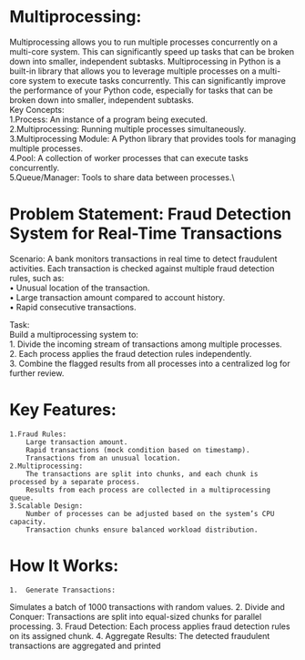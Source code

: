 # Multiprocessing:

Multiprocessing allows you to run multiple processes concurrently on a multi-core system. This can significantly speed up tasks that can be broken down into smaller, independent subtasks.
Multiprocessing in Python is a built-in library that allows you to leverage multiple processes on a multi-core system to execute tasks concurrently. This can significantly improve the performance of your Python code, especially for tasks that can be broken down into smaller, independent subtasks.\
Key Concepts: \
1.Process: An instance of a program being executed. \
2.Multiprocessing: Running multiple processes simultaneously. \
3.Multiprocessing Module: A Python library that provides tools for managing multiple processes.\
4.Pool: A collection of worker processes that can execute tasks concurrently.\
5.Queue/Manager: Tools to share data between processes.\

# Problem Statement: Fraud Detection System for Real-Time Transactions

Scenario:
A bank monitors transactions in real time to detect fraudulent activities. Each transaction is checked against multiple fraud detection rules, such as:\
	•	Unusual location of the transaction.\
	•	Large transaction amount compared to account history.\
	•	Rapid consecutive transactions.

Task:\
Build a multiprocessing system to:\
	1.	Divide the incoming stream of transactions among multiple processes.\
	2.	Each process applies the fraud detection rules independently.\
	3.	Combine the flagged results from all processes into a centralized log for further review.

   # Key Features:
	1.Fraud Rules:
		Large transaction amount.
		Rapid transactions (mock condition based on timestamp).
		Transactions from an unusual location.
	2.Multiprocessing:
		The transactions are split into chunks, and each chunk is processed by a separate process.
		Results from each process are collected in a multiprocessing queue.
	3.Scalable Design:
		Number of processes can be adjusted based on the system’s CPU capacity.
		Transaction chunks ensure balanced workload distribution.

  # How It Works:
  	1.	Generate Transactions:
Simulates a batch of 1000 transactions with random values.
	2.	Divide and Conquer:
Transactions are split into equal-sized chunks for parallel processing.
	3.	Fraud Detection:
Each process applies fraud detection rules on its assigned chunk.
	4.	Aggregate Results:
The detected fraudulent transactions are aggregated and printed


